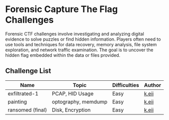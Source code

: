 # Forensic Capture The Flag Challenges

Forensic CTF challenges involve investigating and analyzing digital evidence to solve puzzles or find hidden information. Players often need to use tools and techniques for data recovery, memory analysis, file system exploration, and network traffic examination. The goal is to uncover the hidden flag embedded within the data or files provided.

## Challenge List

| Name  | Topic           | Difficulties | Author |
|-------|-----------------|--------------|--------|
| exfiltrated-1 | PCAP, HID Usage    | Easy         | [k.eii](https://github.com/jonscafe)  |
| painting | optography, memdump    | Easy         | [k.eii](https://github.com/jonscafe)  |
| ransomed (final) | Disk, Encryption | Easy | [k.eii](https://github.com/jonscafe) |
